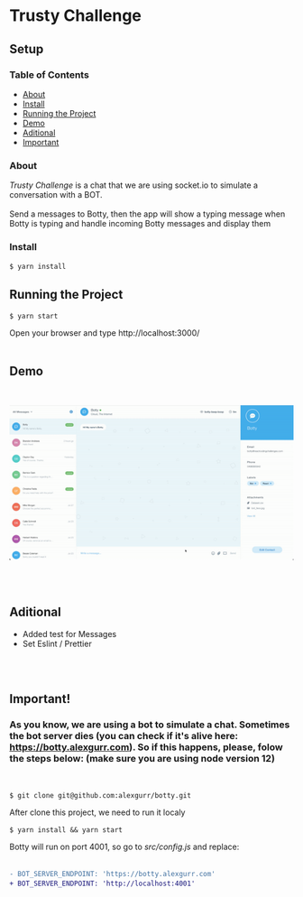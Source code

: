 # Trusty Challenge

## Setup

### Table of Contents

- [About](#About)
- [Install](#Install)
- [Running the Project](#Running-the-Project)
- [Demo](#demo)
- [Aditional](#Aditional)
- [Important](#Important)

### About

_Trusty Challenge_ is a chat that we are using socket.io to simulate a conversation with a BOT.
<br>
<br>
Send a messages to Botty, then the app will show a typing message when Botty is typing and handle incoming Botty messages and display them

### Install

```shell
$ yarn install
```

## Running the Project

```shell
$ yarn start
```

Open your browser and type http://localhost:3000/
<br>
<br>

## Demo

<br>
<p align="center"><img src="https://raw.githubusercontent.com/rbricardo/trusty-challenge/main/public/chatbot.gif"></p>

<br>
<br>

## Aditional

- Added test for Messages
- Set Eslint / Prettier

<br>
<br>

## Important!

### As you know, we are using a bot to simulate a chat. Sometimes the bot server dies (you can check if it's alive here: https://botty.alexgurr.com). So if this happens, please, folow the steps below: **(make sure you are using node version 12)**

<br>

```shell
$ git clone git@github.com:alexgurr/botty.git
```

After clone this project, we need to run it localy

```shell
$ yarn install && yarn start
```

Botty will run on port 4001, so go to _src/config.js_ and replace:
<br>
<br>
```diff
- BOT_SERVER_ENDPOINT: 'https://botty.alexgurr.com'
+ BOT_SERVER_ENDPOINT: 'http://localhost:4001'
```
